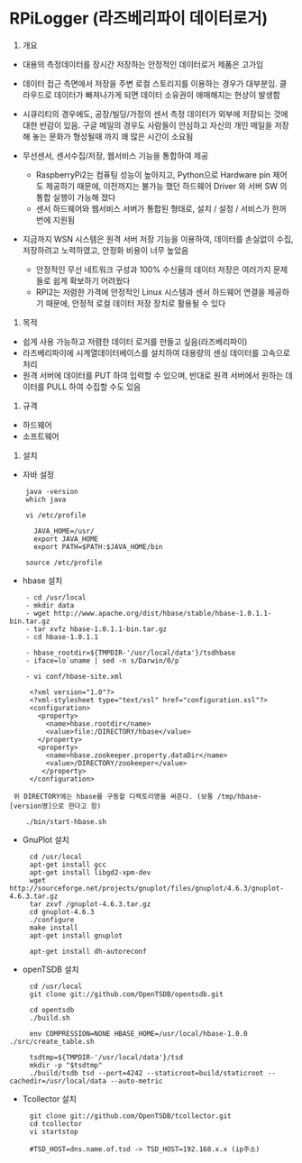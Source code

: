 # RPiLogger (라즈베리파이 데이터로거)

1. 개요
  - 대용의 측정데이터를 장시간 저장하는 안정적인 데이터로거 제품은 고가임
  - 데이터 접근 측면에서 저장을 주변 로컬 스토리지를 이용하는 경우가 대부분임. 클라우드로 데이터가 빠져나가게 되면 데이터 소유권이 애매해지는 현상이 발생함
  - 시큐리티의 경우에도, 공장/빌딩/가정의 센서 측정 데이터가 외부에 저장되는 것에 대한 반감이 있음. 구글 메일의 경우도 사람들이 안심하고 자신의 개인 메일을 저장해 놓는 문화가 형성될때 까지 꽤 많은 시간이 소요됨
  - 무선센서, 센서수집/저장, 웹서비스 기능을 통합하여 제공
    - RaspberryPi2는 컴퓨팅 성능이 높아지고, Python으로 Hardware pin 제어도 제공하기 때문에, 이전까지는 불가능 했던 하드웨어 Driver 와 서버 SW 의 통합 실행이 가능해 졌다
    - 센서 하드웨어와 웹서비스 서버가 통합된 형태로, 설치 / 설정 / 서비스가 한꺼번에 지원됨

  - 지금까지 WSN 시스템은 원격 서버 저장 기능을 이용하여, 데이터를 손실없이 수집, 저장하려고 노력하였고, 안정화 비용이 너무 높았음
    - 안정적인 무선 네트워크 구성과 100% 수신율의 데이터 저장은 여러가지 문제들로 쉽게 확보하기 어려웠다
    - RPI2는 저렴한 가격에 안정적인 Linux 시스템과 센서 하드웨어 연결을 제공하기 때문에, 안정적 로컬 데이터 저장 장치로 활용될 수 있다
    
1. 목적
  - 쉽게 사용 가능하고 저렴한 데이터 로거를 만들고 싶음(라즈베리파이)
  - 라즈베리파이에 시계열데이터베이스를 설치하여 대용량의 센싱 데이터를 고속으로 처리
  - 원격 서버에 데이터를 PUT 하여 입력할 수 있으며, 반대로 원격 서버에서 원하는 데이터를 PULL 하여 수집할 수도 있음

1. 규격
  - 하드웨어 
  - 소프트웨어

1. 설치
  - 자바 설정
```
    java -version
    which java

    vi /etc/profile

      JAVA_HOME=/usr/
      export JAVA_HOME
      export PATH=$PATH:$JAVA_HOME/bin

    source /etc/profile
```

  - hbase 설치
```
    - cd /usr/local
    - mkdir data
    - wget http://www.apache.org/dist/hbase/stable/hbase-1.0.1.1-bin.tar.gz
    - tar xvfz hbase-1.0.1.1-bin.tar.gz
    - cd hbase-1.0.1.1

    - hbase_rootdir=${TMPDIR-'/usr/local/data'}/tsdhbase
    - iface=lo`uname | sed -n s/Darwin/0/p`

    - vi conf/hbase-site.xml

     <?xml version="1.0"?>
     <?xml-stylesheet type="text/xsl" href="configuration.xsl"?>
     <configuration>
       <property>
         <name>hbase.rootdir</name>
         <value>file:/DIRECTORY/hbase</value>
       </property>
       <property>
         <name>hbase.zookeeper.property.dataDir</name>
         <value>/DIRECTORY/zookeeper</value>
        </property>
     </configuration>
```
     위 DIRECTORY에는 hbase를 구동할 디렉토리명을 써준다. (보통 /tmp/hbase-[version명]으로 한다고 함)

```
    ./bin/start-hbase.sh
```

  - GnuPlot 설치
```
     cd /usr/local
     apt-get install gcc
     apt-get install libgd2-xpm-dev
     wget http://sourceforge.net/projects/gnuplot/files/gnuplot/4.6.3/gnuplot-4.6.3.tar.gz
     tar zxvf /gnuplot-4.6.3.tar.gz
     cd gnuplot-4.6.3
     ./configure
     make install
     apt-get install gnuplot

     apt-get install dh-autoreconf
```

  - openTSDB 설치
```
     cd /usr/local
     git clone git://github.com/OpenTSDB/opentsdb.git

     cd opentsdb
     ./build.sh

     env COMPRESSION=NONE HBASE_HOME=/usr/local/hbase-1.0.0 ./src/create_table.sh

     tsdtmp=${TMPDIR-'/usr/local/data'}/tsd
     mkdir -p "$tsdtmp"
     ./build/tsdb tsd --port=4242 --staticroot=build/staticroot --cachedir=/usr/local/data --auto-metric
```

  - Tcollector 설치
```
     git clone git://github.com/OpenTSDB/tcollector.git
     cd tcollector
     vi startstop

     #TSD_HOST=dns.name.of.tsd -> TSD_HOST=192.168.x.x (ip주소)
```

